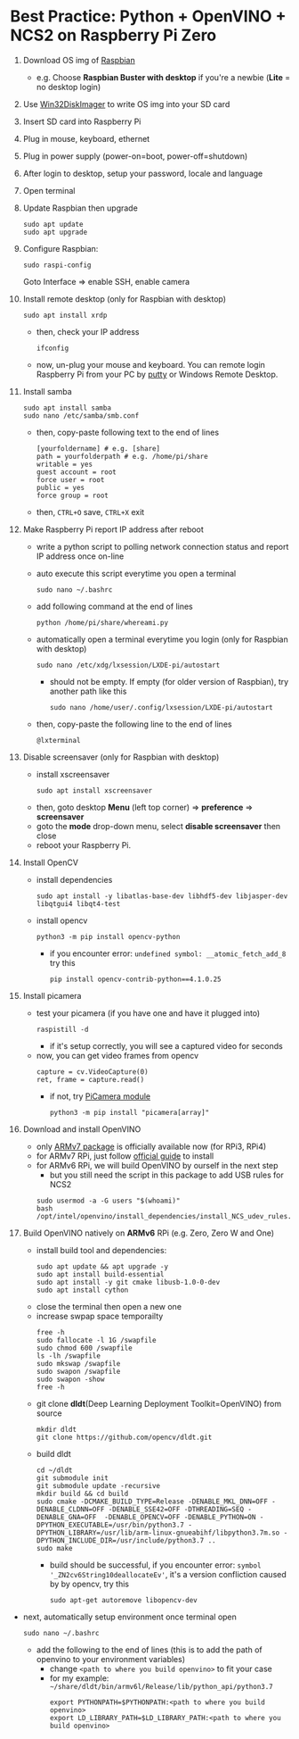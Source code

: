 # Best Practice: Python + OpenVINO + NCS2 on Raspberry Pi Zero
1. Download OS img of [Raspbian](https://www.raspberrypi.org/downloads/raspbian/)
   - e.g.   Choose **Raspbian Buster with desktop** if you're a newbie (**Lite** = no desktop login)
2. Use [Win32DiskImager](https://sourceforge.net/projects/win32diskimager/) to write OS img into your SD card
3. Insert SD card into Raspberry Pi
4. Plug in mouse, keyboard, ethernet
5. Plug in power supply (power-on=boot, power-off=shutdown)
6. After login to desktop, setup your password, locale and language
7. Open terminal
8. Update Raspbian then upgrade
	```
	sudo apt update
	sudo apt upgrade
	```
9. Configure Raspbian:
	```
	sudo raspi-config
	```
   Goto Interface => enable SSH, enable camera
10. Install remote desktop (only for Raspbian with desktop)
	```
	sudo apt install xrdp
	``` 
	- then, check your IP address
		```
		ifconfig
		```
	- now, un-plug your mouse and keyboard. You can remote login Raspberry Pi from your PC by [putty](https://www.putty.org/) or Windows Remote Desktop.
	
13. Install samba
	```
	sudo apt install samba
	sudo nano /etc/samba/smb.conf
	```
	- then, copy-paste following text to the end of lines
		```
		[yourfoldername] # e.g. [share]
		path = yourfolderpath # e.g. /home/pi/share
		writable = yes
		guest account = root
		force user = root
		public = yes
		force group = root
		```
	- then, ```CTRL+O``` save, ```CTRL+X``` exit
14. Make Raspberry Pi report IP address after reboot
	- write a python script to polling network connection status and report IP address once on-line
	- auto execute this script everytime you open a terminal
		```
		sudo nano ~/.bashrc
		```
	- add following command at the end of lines
		```
		python /home/pi/share/whereami.py
		```
	- automatically open a terminal everytime you login (only for Raspbian with desktop)
		```
		sudo nano /etc/xdg/lxsession/LXDE-pi/autostart
		```
		
		- should not be empty. If empty (for older version of Raspbian), try another path like this
			```
			sudo nano /home/user/.config/lxsession/LXDE-pi/autostart
			```
		
	- then, copy-paste the following line to the end of lines
		``` 
		@lxterminal
		```
15. Disable screensaver (only for Raspbian with desktop)
	- install xscreensaver
		```
		sudo apt install xscreensaver
		```
	- then, goto desktop **Menu** (left top corner) => **preference** => **screensaver**
	- goto the **mode** drop-down menu, select **disable screensaver** then close
	- reboot your Raspberry Pi.
16. Install OpenCV
	- install dependencies
		```
		sudo apt install -y libatlas-base-dev libhdf5-dev libjasper-dev libqtgui4 libqt4-test
		```
	- install opencv
		```
		python3 -m pip install opencv-python
		```
		- if you encounter error: ```undefined symbol: __atomic_fetch_add_8``` try this
			``` 
			pip install opencv-contrib-python==4.1.0.25
			```
17. Install picamera
	- test your picamera (if you have one and have it plugged into)
		```
		raspistill -d
		```
		- if it's setup correctly, you will see a captured video for seconds
	- now, you can get video frames from opencv 
		```
		capture = cv.VideoCapture(0)
		ret, frame = capture.read()
		```
		- if not, try [PiCamera module](https://stackoverflow.com/questions/34026097/using-a-pi-camera-module-with-opencv-python)
			```
			python3 -m pip install "picamera[array]"
			```
18. Download and install OpenVINO
	- only [ARMv7 package](https://download.01.org/opencv/2020/openvinotoolkit) is officially available now (for RPi3, RPi4)
	- for ARMv7 RPi, just follow [official guide](https://docs.openvinotoolkit.org/latest/_docs_install_guides_installing_openvino_raspbian.html) to install
	- for ARMv6 RPi, we will build OpenVINO by ourself in the next step
		- but you still need the script in this package to add USB rules for NCS2
		```
		sudo usermod -a -G users "$(whoami)"
		bash /opt/intel/openvino/install_dependencies/install_NCS_udev_rules.sh
		```
19. Build OpenVINO natively on **ARMv6** RPi (e.g. Zero, Zero W and One)
	- install build tool and dependencies:
		```
		sudo apt update && apt upgrade -y
		sudo apt install build-essential
		sudo apt install -y git cmake libusb-1.0-0-dev
		sudo apt install cython
		```
	- close the terminal then open a new one
	- increase swpap space temporailty
		```
		free -h
		sudo fallocate -l 1G /swapfile
		sudo chmod 600 /swapfile
		ls -lh /swapfile
		sudo mkswap /swapfile
		sudo swapon /swapfile
		sudo swapon -show
		free -h
		```
	- git clone **dldt**(Deep Learning Deployment Toolkit=OpenVINO) from source
		```
		mkdir dldt
		git clone https://github.com/opencv/dldt.git
		```
	- build dldt
		```
		cd ~/dldt
		git submodule init
		git submodule update -recursive
		mkdir build && cd build
		sudo cmake -DCMAKE_BUILD_TYPE=Release -DENABLE_MKL_DNN=OFF -DENABLE_CLDNN=OFF -DENABLE_SSE42=OFF -DTHREADING=SEQ -DENABLE_GNA=OFF  -DENABLE_OPENCV=OFF -DENABLE_PYTHON=ON -DPYTHON_EXECUTABLE=/usr/bin/python3.7 -DPYTHON_LIBRARY=/usr/lib/arm-linux-gnueabihf/libpython3.7m.so -DPYTHON_INCLUDE_DIR=/usr/include/python3.7 ..
		sudo make
		```
		- build should be successful, if you encounter error: ```symbol '_ZN2cv6String10deallocateEv'```, it's a version confliction caused by by opencv, try this
			```
			sudo apt-get autoremove libopencv-dev
			```
- next, automatically setup environment once terminal open
	```
	sudo nano ~/.bashrc
	```
	- add the following to the end of lines (this is to add the path of openvino to your environment variables)
	  - change ```<path to where you build openvino>``` to fit your case
	  - for my example: ```~/share/dldt/bin/armv6l/Release/lib/python_api/python3.7```
		```
		export PYTHONPATH=$PYTHONPATH:<path to where you build openvino>
		export LD_LIBRARY_PATH=$LD_LIBRARY_PATH:<path to where you build openvino>
		```


		




